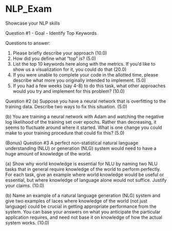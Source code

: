 # NLP_Exam
Showcase your NLP skills

Question #1 - Goal - Identify Top Keywords

Questions to answer:
1. Please briefly describe your approach (10.0)
2. How did you define what “top” is? (5.0)
3. List the top 10 keywords here along with the metrics. If you’d like to show us a visualization for it, you could do that (20.0)
4. If you were unable to complete your code in the allotted time, please describe what more you originally intended to implement. (5.0)
5. If you had a few weeks (say 4-8) to do this task, what other approaches would you try and implement for this problem? (10.0)


Question #2
(a) Suppose you have a neural network that is overfitting to the training data. Describe two ways to fix this situation. (5.0)

(b) You are training a neural network with Adam and watching the negative log likelihood of the training set over epochs. Rather than decreasing, it seems to fluctuate around where it started. What is one change you could make to your training procedure that could fix this? (5.0)


(Bonus) Question #3
A perfect non-statistical natural language understanding (NLU) or generation (NLG) system would need to have a  huge amount of  knowledge of the world. 

(a)	Show why world knowledge is essential for NLU by naming two NLU tasks that in general require knowledge of  the world to perform perfectly. For each task, give an example where world knowledge would be useful or essential, but where knowledge of language alone would  not suffice. Justify your  claims. (10.0)

(b) Name an example of a  natural language generation (NLG) system and give two examples of laces where knowledge of the world (not just language) could be crucial in getting appropriate performance from the system. You can base your answers on what you anticipate the particular application requires,  and need not base it on knowledge of how the actual system works. (10.0)
